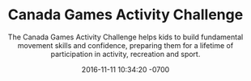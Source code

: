 ---
layout: project
title:  'Canada Games Activity Challenge'
subtitle: '<span class="caps">The Canada Games Activity Challenge</span> helps kids to build fundamental movement skills and confidence, preparing them for a lifetime of participation in activity, recreation and sport.'
date:   2016-11-11 10:34:20 -0700
category: project
col: 2
tech: React/Redux, PHP, MySQL, SASS, Photoshop, Illustrator
images: [ ac-2.jpg, ac-1.jpg ]
web_link: https://activitychallenge.canadagames.ca/
published: true
---